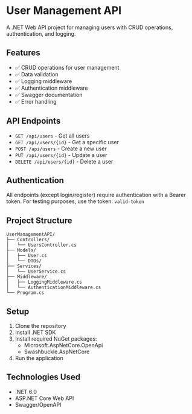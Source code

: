 # User Management API

A .NET Web API project for managing users with CRUD operations, authentication, and logging.

## Features

- ✅ CRUD operations for user management
- ✅ Data validation
- ✅ Logging middleware
- ✅ Authentication middleware
- ✅ Swagger documentation
- ✅ Error handling

## API Endpoints

- `GET /api/users` - Get all users
- `GET /api/users/{id}` - Get a specific user
- `POST /api/users` - Create a new user
- `PUT /api/users/{id}` - Update a user
- `DELETE /api/users/{id}` - Delete a user

## Authentication

All endpoints (except login/register) require authentication with a Bearer token.
For testing purposes, use the token: `valid-token`

## Project Structure

```
UserManagementAPI/
├── Controllers/
│   └── UsersController.cs
├── Models/
│   ├── User.cs
│   └── DTOs/
├── Services/
│   └── UserService.cs
├── Middleware/
│   ├── LoggingMiddleware.cs
│   └── AuthenticationMiddleware.cs
└── Program.cs
```

## Setup

1. Clone the repository
2. Install .NET SDK
3. Install required NuGet packages:
   - Microsoft.AspNetCore.OpenApi
   - Swashbuckle.AspNetCore
4. Run the application

## Technologies Used

- .NET 6.0
- ASP.NET Core Web API
- Swagger/OpenAPI 